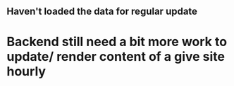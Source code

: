 ## Haven't loaded the data for regular update 
# Backend still need a bit more work to update/ render content of a give site hourly
